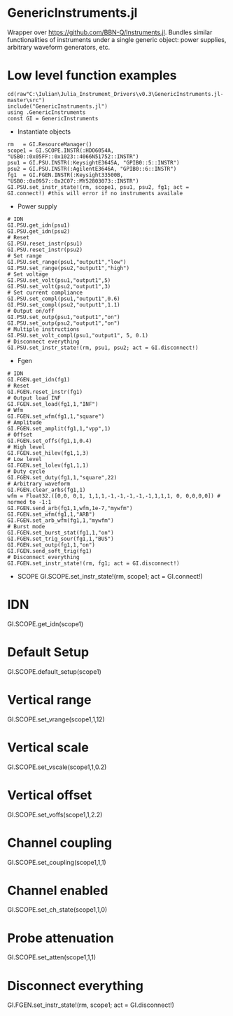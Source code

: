 # GenericInstruments.jl
Wrapper over https://github.com/BBN-Q/Instruments.jl. Bundles similar functionalities of instruments under a single generic object: power supplies, arbitrary waveform generators, etc.
# Low level function examples
```
cd(raw"C:\Iulian\Julia_Instrument_Drivers\v0.3\GenericInstruments.jl-master\src")
include("GenericInstruments.jl")
using .GenericInstruments
const GI = GenericInstruments
```
- Instantiate objects
```
rm   = GI.ResourceManager()
scope1 = GI.SCOPE.INSTR(:HDO6054A, "USB0::0x05FF::0x1023::4066N51752::INSTR")
psu1 = GI.PSU.INSTR(:KeysightE3645A, "GPIB0::5::INSTR")
psu2 = GI.PSU.INSTR(:AgilentE3646A, "GPIB0::6::INSTR")
fg1  = GI.FGEN.INSTR(:Keysight33500B, "USB0::0x0957::0x2C07::MY52803073::INSTR")
GI.PSU.set_instr_state!(rm, scope1, psu1, psu2, fg1; act = GI.connect!) #this will error if no instruments availale
```
- Power supply
```
# IDN
GI.PSU.get_idn(psu1)
GI.PSU.get_idn(psu2)
# Reset
GI.PSU.reset_instr(psu1)
GI.PSU.reset_instr(psu2)
# Set range
GI.PSU.set_range(psu1,"output1","low")
GI.PSU.set_range(psu2,"output1","high")
# Set voltage
GI.PSU.set_volt(psu1,"output1",5)
GI.PSU.set_volt(psu2,"output1",3)
# Set current compliance
GI.PSU.set_compl(psu1,"output1",0.6)
GI.PSU.set_compl(psu2,"output1",1.1)
# Output on/off
GI.PSU.set_outp(psu1,"output1","on")
GI.PSU.set_outp(psu2,"output1","on")
# Multiple instructions
GI.PSU.set_volt_compl(psu1,"output1", 5, 0.1)
# Disconnect everything
GI.PSU.set_instr_state!(rm, psu1, psu2; act = GI.disconnect!)
```
- Fgen
```
# IDN
GI.FGEN.get_idn(fg1)
# Reset
GI.FGEN.reset_instr(fg1)
# Output load INF
GI.FGEN.set_load(fg1,1,"INF")
# Wfm
GI.FGEN.set_wfm(fg1,1,"square")
# Amplitude
GI.FGEN.set_amplit(fg1,1,"vpp",1)
# Offset
GI.FGEN.set_offs(fg1,1,0.4)
# High level
GI.FGEN.set_hilev(fg1,1,3)
# Low level
GI.FGEN.set_lolev(fg1,1,1)
# Duty cycle
GI.FGEN.set_duty(fg1,1,"square",22)
# Arbitrary waveform
GI.FGEN.clear_arbs(fg1,1)
wfm = Float32.([0,0, 0,1, 1,1,1,-1,-1,-1,-1,-1,1,1,1, 0, 0,0,0,0]) # normed to -1:1
GI.FGEN.send_arb(fg1,1,wfm,1e-7,"mywfm")
GI.FGEN.set_wfm(fg1,1,"ARB")
GI.FGEN.set_arb_wfm(fg1,1,"mywfm")
# Burst mode
GI.FGEN.set_burst_stat(fg1,1,"on")
GI.FGEN.set_trig_sour(fg1,1,"BUS")
GI.FGEN.set_outp(fg1,1,"on")
GI.FGEN.send_soft_trig(fg1)
# Disconnect everything
GI.FGEN.set_instr_state!(rm, fg1; act = GI.disconnect!)
```
- SCOPE
GI.SCOPE.set_instr_state!(rm, scope1; act = GI.connect!)
# IDN
GI.SCOPE.get_idn(scope1)
# Default Setup
GI.SCOPE.default_setup(scope1)
# Vertical range
GI.SCOPE.set_vrange(scope1,1,12)
# Vertical scale
GI.SCOPE.set_vscale(scope1,1,0.2)
# Vertical offset
GI.SCOPE.set_voffs(scope1,1,2.2)
# Channel coupling
GI.SCOPE.set_coupling(scope1,1,1)
# Channel enabled
GI.SCOPE.set_ch_state(scope1,1,0)
# Probe attenuation
GI.SCOPE.set_atten(scope1,1,1)
# Disconnect everything
GI.FGEN.set_instr_state!(rm, scope1; act = GI.disconnect!)
```